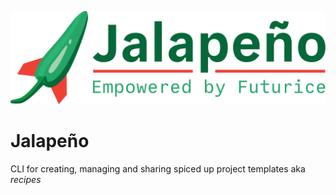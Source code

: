 ![Jalapeno - Empowered by Futurice](/docs/static/img/logo.png)

# Jalapeño

CLI for creating, managing and sharing spiced up project templates aka _recipes_
